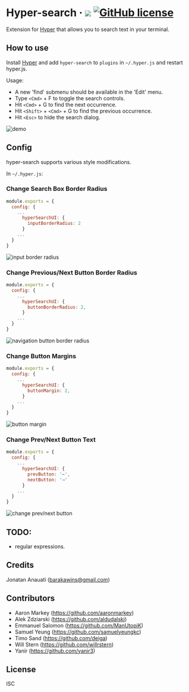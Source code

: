 
# Hyper-search &middot; [![](https://img.shields.io/npm/dm/hyper-search.svg?label=DL)]() [![GitHub license](https://img.shields.io/badge/license-ISC-blue.svg)](https://github.com/jaanauati/hyper-search)

Extension for [Hyper](https://hyper.is) that allows you to search text in your terminal.

## How to use

Install [Hyper](https://hyper.is) and add `hyper-search`
to `plugins` in `~/.hyper.js` and restart hyper.js.

Usage:
 - A new 'find' submenu should be available in the 'Edit' menu.
 - Type ```<Cmd>``` + F to toggle the search controls.
 - Hit ```<Cmd>``` + G to find the next occurrence.
 - Hit ```<Shift>``` + ```<Cmd>``` + G to find the previous occurrence.
 - Hit ```<Esc>``` to hide the search dialog.

![demo](https://media.giphy.com/media/7SEQJPH0dqgErNF8Zq/giphy.gif)

## Config

hyper-search supports various style modifications.

In `~/.hyper.js`:

### Change Search Box Border Radius

```javascript
module.exports = {
  config: {
    ...
      hyperSearchUI: {
        inputBorderRadius: 2
      }
    ...
  }
}
````

![input border radius](https://i.imgur.com/POliDqP.png)

### Change Previous/Next Button Border Radius

```javascript
module.exports = {
  config: {
    ...
      hyperSearchUI: {
        buttonBorderRadius: 2,
      }
    ...
  }
}
````

![navigation button border radius](https://i.imgur.com/YSam2Ph.png)

### Change Button Margins

```javascript
module.exports = {
  config: {
    ...
      hyperSearchUI: {
        buttonMargin: 2,
      }
    ...
  }
}
````

![button margin](https://i.imgur.com/ZKk0mO8.png)

### Change Prev/Next Button Text

```javascript
module.exports = {
  config: {
    ...
      hyperSearchUI: {
        prevButton: '←',
        nextButton: '→'
      }
    ...
  }
}
````

![change prev/next button](https://i.imgur.com/ORRuvvw.png)


## TODO:
- regular expressions.

## Credits
Jonatan Anauati (barakawins@gmail.com)

## Contributors
- Aaron Markey (https://github.com/aaronmarkey)
- Alek Zdziarski (https://github.com/aldudalski)
- Emmanuel Salomon (https://github.com/ManUtopiK)
- Samuel Yeung (https://github.com/samuelyeungkc)
- Timo Sand (https://github.com/deiga)
- Will Stern (https://github.com/willrstern)
- Yanir (https://github.com/yanir3)


## License

ISC
